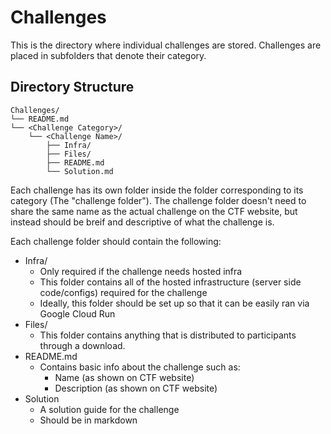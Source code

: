 # Challenges

This is the directory where individual challenges are stored. Challenges are placed in subfolders that denote their category.

## Directory Structure

```
Challenges/
└── README.md
└── <Challenge Category>/
    └── <Challenge Name>/
        ├── Infra/
        ├── Files/
        ├── README.md
        └── Solution.md
```

Each challenge has its own folder inside the folder corresponding to its category (The "challenge folder"). The challenge folder doesn't need to share the same name as the actual challenge on the CTF website, but instead should be breif and descriptive of what the challenge is.

Each challenge folder should contain the following:

- Infra/
    - Only required if the challenge needs hosted infra
    - This folder contains all of the hosted infrastructure (server side code/configs) required for the challenge
    - Ideally, this folder should be set up so that it can be easily ran via Google Cloud Run
- Files/
    - This folder contains anything that is distributed to participants through a download.
- README.md
    - Contains basic info about the challenge such as:
        - Name (as shown on CTF website)
        - Description (as shown on CTF website)
- Solution
    - A solution guide for the challenge
    - Should be in markdown